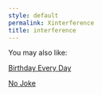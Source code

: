 ```yaml
---
style: default
permalink: Xinterference
title: interference
---
```

You may also like:

[Birthday Every Day](http://scp-wiki.net/birthday-every-day)

[No Joke](http://scp-wiki.net/no-joke)
